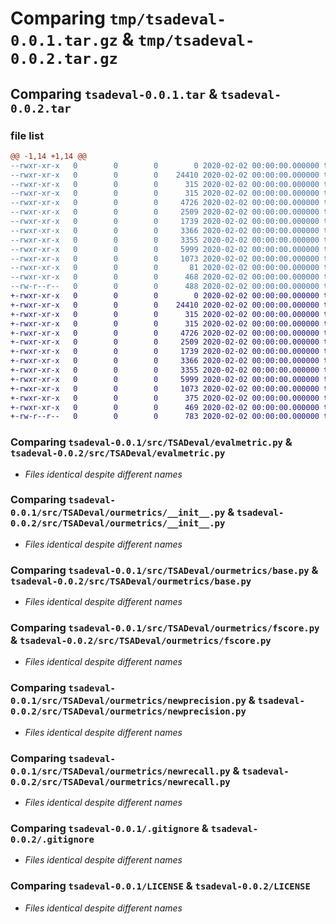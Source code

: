 # Comparing `tmp/tsadeval-0.0.1.tar.gz` & `tmp/tsadeval-0.0.2.tar.gz`

## Comparing `tsadeval-0.0.1.tar` & `tsadeval-0.0.2.tar`

### file list

```diff
@@ -1,14 +1,14 @@
--rwxr-xr-x   0        0        0        0 2020-02-02 00:00:00.000000 tsadeval-0.0.1/src/TSADeval/__init__.py
--rwxr-xr-x   0        0        0    24410 2020-02-02 00:00:00.000000 tsadeval-0.0.1/src/TSADeval/evalmetric.py
--rwxr-xr-x   0        0        0      315 2020-02-02 00:00:00.000000 tsadeval-0.0.1/src/TSADeval/ourmetrics/.amlignore
--rwxr-xr-x   0        0        0      315 2020-02-02 00:00:00.000000 tsadeval-0.0.1/src/TSADeval/ourmetrics/.amlignore.amltmp
--rwxr-xr-x   0        0        0     4726 2020-02-02 00:00:00.000000 tsadeval-0.0.1/src/TSADeval/ourmetrics/__init__.py
--rwxr-xr-x   0        0        0     2509 2020-02-02 00:00:00.000000 tsadeval-0.0.1/src/TSADeval/ourmetrics/base.py
--rwxr-xr-x   0        0        0     1739 2020-02-02 00:00:00.000000 tsadeval-0.0.1/src/TSADeval/ourmetrics/fscore.py
--rwxr-xr-x   0        0        0     3366 2020-02-02 00:00:00.000000 tsadeval-0.0.1/src/TSADeval/ourmetrics/newprecision.py
--rwxr-xr-x   0        0        0     3355 2020-02-02 00:00:00.000000 tsadeval-0.0.1/src/TSADeval/ourmetrics/newrecall.py
--rwxr-xr-x   0        0        0     5999 2020-02-02 00:00:00.000000 tsadeval-0.0.1/.gitignore
--rwxr-xr-x   0        0        0     1073 2020-02-02 00:00:00.000000 tsadeval-0.0.1/LICENSE
--rwxr-xr-x   0        0        0       81 2020-02-02 00:00:00.000000 tsadeval-0.0.1/README.md
--rwxr-xr-x   0        0        0      468 2020-02-02 00:00:00.000000 tsadeval-0.0.1/pyproject.toml
--rw-r--r--   0        0        0      488 2020-02-02 00:00:00.000000 tsadeval-0.0.1/PKG-INFO
+-rwxr-xr-x   0        0        0        0 2020-02-02 00:00:00.000000 tsadeval-0.0.2/src/TSADeval/__init__.py
+-rwxr-xr-x   0        0        0    24410 2020-02-02 00:00:00.000000 tsadeval-0.0.2/src/TSADeval/evalmetric.py
+-rwxr-xr-x   0        0        0      315 2020-02-02 00:00:00.000000 tsadeval-0.0.2/src/TSADeval/ourmetrics/.amlignore
+-rwxr-xr-x   0        0        0      315 2020-02-02 00:00:00.000000 tsadeval-0.0.2/src/TSADeval/ourmetrics/.amlignore.amltmp
+-rwxr-xr-x   0        0        0     4726 2020-02-02 00:00:00.000000 tsadeval-0.0.2/src/TSADeval/ourmetrics/__init__.py
+-rwxr-xr-x   0        0        0     2509 2020-02-02 00:00:00.000000 tsadeval-0.0.2/src/TSADeval/ourmetrics/base.py
+-rwxr-xr-x   0        0        0     1739 2020-02-02 00:00:00.000000 tsadeval-0.0.2/src/TSADeval/ourmetrics/fscore.py
+-rwxr-xr-x   0        0        0     3366 2020-02-02 00:00:00.000000 tsadeval-0.0.2/src/TSADeval/ourmetrics/newprecision.py
+-rwxr-xr-x   0        0        0     3355 2020-02-02 00:00:00.000000 tsadeval-0.0.2/src/TSADeval/ourmetrics/newrecall.py
+-rwxr-xr-x   0        0        0     5999 2020-02-02 00:00:00.000000 tsadeval-0.0.2/.gitignore
+-rwxr-xr-x   0        0        0     1073 2020-02-02 00:00:00.000000 tsadeval-0.0.2/LICENSE
+-rwxr-xr-x   0        0        0      375 2020-02-02 00:00:00.000000 tsadeval-0.0.2/README.md
+-rwxr-xr-x   0        0        0      469 2020-02-02 00:00:00.000000 tsadeval-0.0.2/pyproject.toml
+-rw-r--r--   0        0        0      783 2020-02-02 00:00:00.000000 tsadeval-0.0.2/PKG-INFO
```

### Comparing `tsadeval-0.0.1/src/TSADeval/evalmetric.py` & `tsadeval-0.0.2/src/TSADeval/evalmetric.py`

 * *Files identical despite different names*

### Comparing `tsadeval-0.0.1/src/TSADeval/ourmetrics/__init__.py` & `tsadeval-0.0.2/src/TSADeval/ourmetrics/__init__.py`

 * *Files identical despite different names*

### Comparing `tsadeval-0.0.1/src/TSADeval/ourmetrics/base.py` & `tsadeval-0.0.2/src/TSADeval/ourmetrics/base.py`

 * *Files identical despite different names*

### Comparing `tsadeval-0.0.1/src/TSADeval/ourmetrics/fscore.py` & `tsadeval-0.0.2/src/TSADeval/ourmetrics/fscore.py`

 * *Files identical despite different names*

### Comparing `tsadeval-0.0.1/src/TSADeval/ourmetrics/newprecision.py` & `tsadeval-0.0.2/src/TSADeval/ourmetrics/newprecision.py`

 * *Files identical despite different names*

### Comparing `tsadeval-0.0.1/src/TSADeval/ourmetrics/newrecall.py` & `tsadeval-0.0.2/src/TSADeval/ourmetrics/newrecall.py`

 * *Files identical despite different names*

### Comparing `tsadeval-0.0.1/.gitignore` & `tsadeval-0.0.2/.gitignore`

 * *Files identical despite different names*

### Comparing `tsadeval-0.0.1/LICENSE` & `tsadeval-0.0.2/LICENSE`

 * *Files identical despite different names*

